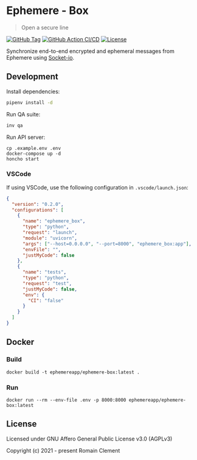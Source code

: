# Ephemere - Box

> Open a secure line

[![GitHub Tag](https://img.shields.io/github/tag/ephemere-app/ephemere-box.svg)](https://github.com/ephemere-app/ephemere-box/releases/latest)
[![GitHub Action CI/CD](https://github.com/ephemere-app/ephemere-box/workflows/CI/CD/badge.svg)](https://github.com/ephemere-app/ephemere-box/actions?query=workflow%3A%22CI%2FCD%22)
[![License](https://img.shields.io/github/license/ephemere-app/ephemere-box)](https://github.com/ephemere-app/ephemere-box/blob/master/LICENSE)

Synchronize end-to-end encrypted and ephemeral messages from
Ephemere using [Socket-io](https://socket.io).

## Development

Install dependencies:

```bash
pipenv install -d
```

Run QA suite:

```bash
inv qa
```

Run API server:

```
cp .example.env .env
docker-compose up -d
honcho start
```

### VSCode

If using VSCode, use the following configuration in `.vscode/launch.json`:

```json
{
  "version": "0.2.0",
  "configurations": [
    {
      "name": "ephemere_box",
      "type": "python",
      "request": "launch",
      "module": "uvicorn",
      "args": ["--host=0.0.0.0", "--port=8000", "ephemere_box:app"],
      "envFile": "",
      "justMyCode": false
    },
    {
      "name": "tests",
      "type": "python",
      "request": "test",
      "justMyCode": false,
      "env": {
        "CI": "false"
      }
    }
  ]
}
```

## Docker

### Build

```
docker build -t ephemereapp/ephemere-box:latest .
```

### Run

```
docker run --rm --env-file .env -p 8000:8000 ephemereapp/ephemere-box:latest
```

## License

Licensed under GNU Affero General Public License v3.0 (AGPLv3)

Copyright (c) 2021 - present Romain Clement
